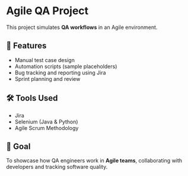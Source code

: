 # Agile QA Project  

This project simulates **QA workflows** in an Agile environment.  

## 📌 Features
- Manual test case design  
- Automation scripts (sample placeholders)  
- Bug tracking and reporting using Jira  
- Sprint planning and review  

## 🛠️ Tools Used
- Jira  
- Selenium (Java & Python)  
- Agile Scrum Methodology  

## 🎯 Goal
To showcase how QA engineers work in **Agile teams**, collaborating with developers and tracking software quality.
